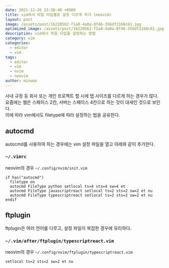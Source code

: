 ```yaml
---
date: 2021-12-26 23:38:40 +0900
title: vim에서 파일 타입별로 설정 다르게 하기 (neovim)
layout: post
image: /assets/post/1b220562-f1a8-4a0a-8f46-356df2168c61.jpg
optimized_image: /assets/post/1b220562-f1a8-4a0a-8f46-356df2168c61.jpg
description: vim에서 파일 타입을 설정하는 방법
category: vim
categories:
  - editor
  - vim
tags:
  - editor
  - vim
  - nvim
  - neovim
author: minwoo
---
```


사내 규정 등 회사 또는 개인 프로젝트 할 시에 탭 사이즈를 다르게 하는 경우가 많다.  
요즘에는 웹은 스페이스 2칸, 서버는 스페이스 4칸으로 하는 것이 대세인 것으로 보인다.  
이에 따라 vim에서도 filetype에 따라 설정하는 법을 공유한다.

## autocmd

autocmd를 사용하여 하는 경우에는 vim 설정 파일을 열고 아래와 같이 추가한다.

### `~/.vimrc`

neovim의 경우 `~/.config/nvim/init.vim`

```vimscript
if has("autocmd")
  filetype on
  autocmd FileType python setlocal ts=4 sts=4 sw=4 et
  autocmd FileType javascriptreact setlocal ts=2 sts=2 sw=2 et nu
  autocmd FileType typescriptreact setlocal ts=2 sts=2 sw=2 et nu
endif
```

## ftplugin

ftplugin은 여러 언어를 다루고, 설정 파일이 복잡한 경우에 유리하다.

### `~/.vim/after/ftplugin/typescriptreact.vim`

neovim의 경우 `~/.config/nvim/ftplugin/typescriptreact.vim`

```vimscript
setlocal ts=2 sts=2 sw=2 et nu
```
